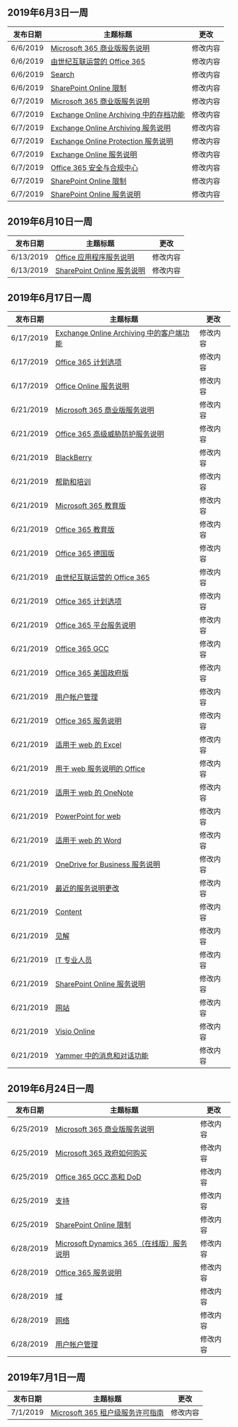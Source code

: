 <!-- This file is generated automatically each week. Changes made to this file will be overwritten.-->




## <a name="week-of-june-03-2019"></a>2019年6月3日一周


| 发布日期 |主题标题 | 更改 |
|------|------------|--------|
| 6/6/2019 | [Microsoft 365 商业版服务说明](/Office365/ServiceDescriptions/microsoft-365-business-service-description) | 修改内容 |
| 6/6/2019 | [由世纪互联运营的 Office 365](/Office365/ServiceDescriptions/office-365-platform-service-description/office-365-operated-by-21vianet) | 修改内容 |
| 6/6/2019 | [Search](/Office365/ServiceDescriptions/sharepoint-online-service-description/search) | 修改内容 |
| 6/6/2019 | [SharePoint Online 限制](/Office365/ServiceDescriptions/sharepoint-online-service-description/sharepoint-online-limits) | 修改内容 |
| 6/7/2019 | [Microsoft 365 商业版服务说明](/Office365/ServiceDescriptions/microsoft-365-business-service-description) | 修改内容 |
| 6/7/2019 | [Exchange Online Archiving 中的存档功能](/Office365/ServiceDescriptions/exchange-online-archiving-service-description/archive-features) | 修改内容 |
| 6/7/2019 | [Exchange Online Archiving 服务说明](/Office365/ServiceDescriptions/exchange-online-archiving-service-description/exchange-online-archiving-service-description) | 修改内容 |
| 6/7/2019 | [Exchange Online Protection 服务说明](/Office365/ServiceDescriptions/exchange-online-protection-service-description/exchange-online-protection-service-description) | 修改内容 |
| 6/7/2019 | [Exchange Online 服务说明](/Office365/ServiceDescriptions/exchange-online-service-description/exchange-online-service-description) | 修改内容 |
| 6/7/2019 | [Office 365 安全与合规中心](/Office365/ServiceDescriptions/office-365-platform-service-description/office-365-securitycompliance-center) | 修改内容 |
| 6/7/2019 | [SharePoint Online 限制](/Office365/ServiceDescriptions/sharepoint-online-service-description/sharepoint-online-limits) | 修改内容 |
| 6/7/2019 | [SharePoint Online 服务说明](/Office365/ServiceDescriptions/sharepoint-online-service-description/sharepoint-online-service-description) | 修改内容 |


## <a name="week-of-june-10-2019"></a>2019年6月10日一周


| 发布日期 |主题标题 | 更改 |
|------|------------|--------|
| 6/13/2019 | [Office 应用程序服务说明](/Office365/ServiceDescriptions/office-applications-service-description/office-applications-service-description) | 修改内容 |
| 6/13/2019 | [SharePoint Online 服务说明](/Office365/ServiceDescriptions/sharepoint-online-service-description/sharepoint-online-service-description) | 修改内容 |


## <a name="week-of-june-17-2019"></a>2019年6月17日一周


| 发布日期 |主题标题 | 更改 |
|------|------------|--------|
| 6/17/2019 | [Exchange Online Archiving 中的客户端功能](/Office365/ServiceDescriptions/exchange-online-archiving-service-description/client-features) | 修改内容 |
| 6/17/2019 | [Office 365 计划选项](/Office365/ServiceDescriptions/office-365-platform-service-description/office-365-plan-options) | 修改内容 |
| 6/17/2019 | [Office Online 服务说明](/Office365/ServiceDescriptions/office-online-service-description/office-online-service-description) | 修改内容 |
| 6/21/2019 | [Microsoft 365 商业版服务说明](/Office365/ServiceDescriptions/microsoft-365-business-service-description) | 修改内容 |
| 6/21/2019 | [Office 365 高级威胁防护服务说明](/Office365/ServiceDescriptions/office-365-advanced-threat-protection-service-description) | 修改内容 |
| 6/21/2019 | [BlackBerry](/Office365/ServiceDescriptions/office-365-platform-service-description/blackberry) | 修改内容 |
| 6/21/2019 | [帮助和培训](/Office365/ServiceDescriptions/office-365-platform-service-description/help-and-training) | 修改内容 |
| 6/21/2019 | [Microsoft 365 教育版](/Office365/ServiceDescriptions/office-365-platform-service-description/microsoft-365-education) | 修改内容 |
| 6/21/2019 | [Office 365 教育版](/Office365/ServiceDescriptions/office-365-platform-service-description/office-365-education) | 修改内容 |
| 6/21/2019 | [Office 365 德国版](/Office365/ServiceDescriptions/office-365-platform-service-description/office-365-germany) | 修改内容 |
| 6/21/2019 | [由世纪互联运营的 Office 365](/Office365/ServiceDescriptions/office-365-platform-service-description/office-365-operated-by-21vianet) | 修改内容 |
| 6/21/2019 | [Office 365 计划选项](/Office365/ServiceDescriptions/office-365-platform-service-description/office-365-plan-options) | 修改内容 |
| 6/21/2019 | [Office 365 平台服务说明](/Office365/ServiceDescriptions/office-365-platform-service-description/office-365-platform-service-description) | 修改内容 |
| 6/21/2019 | [Office 365 GCC](/Office365/ServiceDescriptions/office-365-platform-service-description/office-365-us-government/gcc) | 修改内容 |
| 6/21/2019 | [Office 365 美国政府版](/Office365/ServiceDescriptions/office-365-platform-service-description/office-365-us-government/office-365-us-government) | 修改内容 |
| 6/21/2019 | [用户帐户管理](/Office365/ServiceDescriptions/office-365-platform-service-description/user-account-management) | 修改内容 |
| 6/21/2019 | [Office 365 服务说明](/Office365/ServiceDescriptions/office-365-service-descriptions-technet-library) | 修改内容 |
| 6/21/2019 | [适用于 web 的 Excel](/Office365/ServiceDescriptions/office-online-service-description/excel-online) | 修改内容 |
| 6/21/2019 | [用于 web 服务说明的 Office](/Office365/ServiceDescriptions/office-online-service-description/office-online-service-description) | 修改内容 |
| 6/21/2019 | [适用于 web 的 OneNote](/Office365/ServiceDescriptions/office-online-service-description/onenote-online) | 修改内容 |
| 6/21/2019 | [PowerPoint for web](/Office365/ServiceDescriptions/office-online-service-description/powerpoint-online) | 修改内容 |
| 6/21/2019 | [适用于 web 的 Word](/Office365/ServiceDescriptions/office-online-service-description/word-online) | 修改内容 |
| 6/21/2019 | [OneDrive for Business 服务说明](/Office365/ServiceDescriptions/onedrive-for-business-service-description) | 修改内容 |
| 6/21/2019 | [最近的服务说明更改](/Office365/ServiceDescriptions/recent-service-descriptions-changes) | 修改内容 |
| 6/21/2019 | [Content](/Office365/ServiceDescriptions/sharepoint-online-service-description/content) | 修改内容 |
| 6/21/2019 | [见解](/Office365/ServiceDescriptions/sharepoint-online-service-description/insights) | 修改内容 |
| 6/21/2019 | [IT 专业人员](/Office365/ServiceDescriptions/sharepoint-online-service-description/it-professional) | 修改内容 |
| 6/21/2019 | [SharePoint Online 服务说明](/Office365/ServiceDescriptions/sharepoint-online-service-description/sharepoint-online-service-description) | 修改内容 |
| 6/21/2019 | [网站](/Office365/ServiceDescriptions/sharepoint-online-service-description/sites-servicedesc) | 修改内容 |
| 6/21/2019 | [Visio Online](/Office365/ServiceDescriptions/visio-online-service-description/visio-online) | 修改内容 |
| 6/21/2019 | [Yammer 中的消息和对话功能](/Office365/ServiceDescriptions/yammer-service-description/message-and-conversation-features-in-yammer) | 修改内容 |


## <a name="week-of-june-24-2019"></a>2019年6月24日一周


| 发布日期 |主题标题 | 更改 |
|------|------------|--------|
| 6/25/2019 | [Microsoft 365 商业版服务说明](/Office365/ServiceDescriptions/microsoft-365-business-service-description) | 修改内容 |
| 6/25/2019 | [Microsoft 365 政府如何购买](/Office365/ServiceDescriptions/office-365-platform-service-description/office-365-us-government/microsoft-365-government-how-to-buy) | 修改内容 |
| 6/25/2019 | [Office 365 GCC 高和 DoD](/Office365/ServiceDescriptions/office-365-platform-service-description/office-365-us-government/gcc-high-and-dod) | 修改内容 |
| 6/25/2019 | [支持](/Office365/ServiceDescriptions/office-365-platform-service-description/support) | 修改内容 |
| 6/25/2019 | [SharePoint Online 限制](/Office365/ServiceDescriptions/sharepoint-online-service-description/sharepoint-online-limits) | 修改内容 |
| 6/28/2019 | [Microsoft Dynamics 365（在线版）服务说明](/Office365/ServiceDescriptions/microsoft-dynamics-365-online-service-description) | 修改内容 |
| 6/28/2019 | [Office 365 服务说明](/Office365/ServiceDescriptions/office-365-service-descriptions-technet-library) | 修改内容 |
| 6/28/2019 | [域](/Office365/ServiceDescriptions/office-365-platform-service-description/domains) | 修改内容 |
| 6/28/2019 | [网络](/Office365/ServiceDescriptions/office-365-platform-service-description/networking) | 修改内容 |
| 6/28/2019 | [用户帐户管理](/Office365/ServiceDescriptions/office-365-platform-service-description/user-account-management) | 修改内容 |


## <a name="week-of-july-01-2019"></a>2019年7月1日一周


| 发布日期 |主题标题 | 更改 |
|------|------------|--------|
| 7/1/2019 | [Microsoft 365 租户级服务许可指南](/Office365/ServiceDescriptions/microsoft-365-service-descriptions/microsoft-365-tenantlevel-services-licensing-guidance) | 修改内容 |
